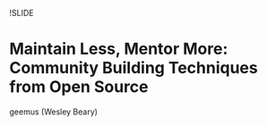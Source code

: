 !SLIDE
# Maintain Less, Mentor More: Community Building Techniques from Open Source #

geemus (Wesley Beary)
